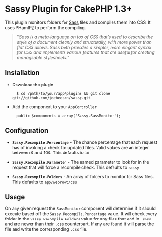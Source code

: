 # Sassy Plugin for CakePHP 1.3+

This plugin monitors folders for [Sass][1] files and compiles them into CSS. It uses PHamlP[2] to perform the compiling.

> "*Sass is a meta-language on top of CSS that’s used to describe the style of a document cleanly and structurally, with more power than flat CSS allows. Sass both provides a simpler, more elegant syntax for CSS and implements various features that are useful for creating manageable stylesheets.*"

## Installation

* Download the plugin

        $ cd /path/to/your/app/plugins && git clone git://github.com/joebeeson/sassy.git

* Add the component to your `AppController`

        public $components = array('Sassy.SassMonitor');

## Configuration

* **`Sassy.Recompile.Percentage`** - The chance percentage that each request has of invoking a check for updated files. Valid values are an integer between 0 and 100. This defaults to `10`

* **`Sassy.Recompile.Parameter`** - The named parameter to look for in the request that will force a recompile check. This defaults to `sassy`

* **`Sassy.Recompile.Folders`** - An array of folders to monitor for Sass files. 
 This defaults to `app/webroot/css`

## Usage

On any given request the `SassMonitor` component will determine if it should execute based off the `Sassy.Recompile.Percentage` value. It will check every folder in the `Sassy.Recompile.Folders` value for any files that end in `.sass` and are newer than their `.css` counterpart. If any are found it will parse the file and write the corresponding `.css` file. 

  [1]: http://sass-lang.com/
  [2]: http://code.google.com/p/phamlp/
